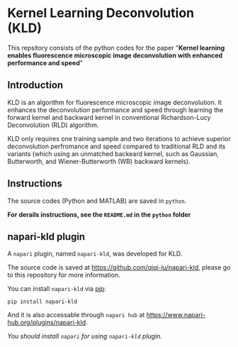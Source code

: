 # Kernel Learning Deconvolution (KLD)

This repsitory consists of the python codes for the paper "**Kernel learning enables fluorescence microscopic image deconvolution with enhanced performance and speed**"

## Introduction 
KLD is an algorithm for fluorescence microscopic image deconvolution.
It enhances the deconvolution performance and speed through learning the forward kernel and backward kernel in conventional Richardson-Lucy Deconvolution (RLD) algorithm.

KLD only requires one training sample and two iterations to achieve superior deconvolution perfromance and speed compared to traditional RLD and its variants (which using an unmatched backeard kernel, such as Gaussian, Butterworth, and Wiener-Butterworth (WB) backward kernels).

## Instructions
The source codes (Python and MATLAB) are saved in `python`.

**For derails instructions, see the `README.md` in the `python` folder**

## napari-kld plugin
A `napari` plugin, named `napari-kld`, was developed for KLD.

The source code is saved at https://github.com/qiqi-lu/napari-kld, please go to this repository for more information.

You can install `napari-kld` via [pip](https://pypi.org/project/pip/):

```
pip install napari-kld
```

And it is also accessable through `napari hub` at https://www.napari-hub.org/plugins/napari-kld.

*You should install `napari` for using `napari-kld` plugin.*



